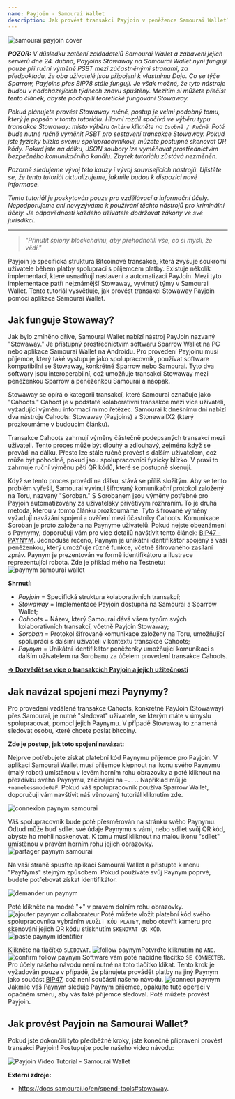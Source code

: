 ```yaml
---
name: Payjoin - Samourai Wallet
description: Jak provést transakci Payjoin v peněžence Samourai Wallet?
---
```

![samourai payjoin cover](assets/cover.webp)

***POZOR:** V důsledku zatčení zakladatelů Samourai Wallet a zabavení jejich serverů dne 24. dubna, Payjoins Stowaway na Samourai Wallet nyní fungují pouze při ruční výměně PSBT mezi zúčastněnými stranami, za předpokladu, že oba uživatelé jsou připojeni k vlastnímu Dojo. Co se týče Sparrow, Payjoins přes BIP78 stále fungují. Je však možné, že tyto nástroje budou v nadcházejících týdnech znovu spuštěny. Mezitím si můžete přečíst tento článek, abyste pochopili teoretické fungování Stowaway.*

_Pokud plánujete provést Stowaway ručně, postup je velmi podobný tomu, který je popsán v tomto tutoriálu. Hlavní rozdíl spočívá ve výběru typu transakce Stowaway: místo výběru `Online` klikněte na `Osobně / Ručně`. Poté bude nutné ručně vyměnit PSBT pro sestavení transakce Stowaway. Pokud jste fyzicky blízko svému spolupracovníkovi, můžete postupně skenovat QR kódy. Pokud jste na dálku, JSON soubory lze vyměňovat prostřednictvím bezpečného komunikačního kanálu. Zbytek tutoriálu zůstává nezměněn._

_Pozorně sledujeme vývoj této kauzy i vývoj souvisejících nástrojů. Ujistěte se, že tento tutoriál aktualizujeme, jakmile budou k dispozici nové informace._

_Tento tutoriál je poskytován pouze pro vzdělávací a informační účely. Nepodporujeme ani nevyzýváme k používání těchto nástrojů pro kriminální účely. Je odpovědností každého uživatele dodržovat zákony ve své jurisdikci._

---

> *"Přinutit špiony blockchainu, aby přehodnotili vše, co si myslí, že vědí."*

Payjoin je specifická struktura Bitcoinové transakce, která zvyšuje soukromí uživatele během platby spoluprací s příjemcem platby. Existuje několik implementací, které usnadňují nastavení a automatizaci PayJoin. Mezi tyto implementace patří nejznámější Stowaway, vyvinutý týmy v Samourai Wallet. Tento tutoriál vysvětluje, jak provést transakci Stowaway Payjoin pomocí aplikace Samourai Wallet.

## Jak funguje Stowaway?

Jak bylo zmíněno dříve, Samourai Wallet nabízí nástroj PayJoin nazvaný "Stowaway." Je přístupný prostřednictvím softwaru Sparrow Wallet na PC nebo aplikace Samourai Wallet na Androidu. Pro provedení Payjoinu musí příjemce, který také vystupuje jako spolupracovník, používat software kompatibilní se Stowaway, konkrétně Sparrow nebo Samourai. Tyto dva softwary jsou interoperabilní, což umožňuje transakci Stowaway mezi peněženkou Sparrow a peněženkou Samourai a naopak.

Stowaway se opírá o kategorii transakcí, které Samourai označuje jako "Cahoots." Cahoot je v podstatě kolaborativní transakce mezi více uživateli, vyžadující výměnu informací mimo řetězec. Samourai k dnešnímu dni nabízí dva nástroje Cahoots: Stowaway (Payjoins) a StonewallX2 (který prozkoumáme v budoucím článku).

Transakce Cahoots zahrnují výměny částečně podepsaných transakcí mezi uživateli. Tento proces může být dlouhý a zdlouhavý, zejména když se provádí na dálku. Přesto lze stále ručně provést s dalším uživatelem, což může být pohodlné, pokud jsou spolupracovníci fyzicky blízko. V praxi to zahrnuje ruční výměnu pěti QR kódů, které se postupně skenují.

Když se tento proces provádí na dálku, stává se příliš složitým. Aby se tento problém vyřešil, Samourai vyvinul šifrovaný komunikační protokol založený na Toru, nazvaný "Soroban." S Sorobanem jsou výměny potřebné pro Payjoin automatizovány za uživatelsky přívětivým rozhraním. To je druhá metoda, kterou v tomto článku prozkoumáme.
Tyto šifrované výměny vyžadují navázání spojení a ověření mezi účastníky Cahoots. Komunikace Soroban je proto založena na Paynyme uživatelů. Pokud nejste obeznámeni s Paynymy, doporučuji vám pro více detailů navštívit tento článek: [BIP47 - PAYNYM](https://planb.network/tutorials/privacy/paynym-bip47). Jednoduše řečeno, Paynym je unikátní identifikátor spojený s vaší peněženkou, který umožňuje různé funkce, včetně šifrovaného zasílání zpráv. Paynym je prezentován ve formě identifikátoru a ilustrace reprezentující robota. Zde je příklad mého na Testnetu: ![paynym samourai wallet](assets/en/1.webp)

**Shrnutí:**
- _Payjoin_ = Specifická struktura kolaborativních transakcí;
- _Stowaway_ = Implementace Payjoin dostupná na Samourai a Sparrow Wallet;
- _Cahoots_ = Název, který Samourai dává všem typům svých kolaborativních transakcí, včetně Payjoin Stowaway;
- _Soroban_ = Protokol šifrované komunikace založený na Toru, umožňující spolupráci s dalšími uživateli v kontextu transakce Cahoots;
- _Paynym_ = Unikátní identifikátor peněženky umožňující komunikaci s dalším uživatelem na Sorobanu za účelem provedení transakce Cahoots.

[**-> Dozvědět se více o transakcích Payjoin a jejich užitečnosti**](https://planb.network/tutorials/privacy/payjoin)

## Jak navázat spojení mezi Paynymy?

Pro provedení vzdálené transakce Cahoots, konkrétně PayJoin (Stowaway) přes Samourai, je nutné "sledovat" uživatele, se kterým máte v úmyslu spolupracovat, pomocí jejich Paynymu. V případě Stowaway to znamená sledovat osobu, které chcete poslat bitcoiny.

**Zde je postup, jak toto spojení navázat:**

Nejprve potřebujete získat platební kód Paynymu příjemce pro Payjoin. V aplikaci Samourai Wallet musí příjemce klepnout na ikonu svého Paynymu (malý robot) umístěnou v levém horním rohu obrazovky a poté kliknout na přezdívku svého Paynymu, začínající na `+...`. Například můj je `+namelessmode0aF`. Pokud váš spolupracovník používá Sparrow Wallet, doporučuji vám navštívit náš věnovaný tutoriál kliknutím zde.

![connexion paynym samourai](assets/notext/2.webp)

Váš spolupracovník bude poté přesměrován na stránku svého Paynymu. Odtud může buď sdílet své údaje Paynymu s vámi, nebo sdílet svůj QR kód, abyste ho mohli naskenovat. K tomu musí kliknout na malou ikonu "sdílet" umístěnou v pravém horním rohu jejich obrazovky.
![partager paynym samourai](assets/en/1.webp)

Na vaší straně spusťte aplikaci Samourai Wallet a přistupte k menu "PayNyms" stejným způsobem. Pokud používáte svůj Paynym poprvé, budete potřebovat získat identifikátor.

![demander un paynym](assets/notext/3.webp)

Poté klikněte na modré "+" v pravém dolním rohu obrazovky.
![ajouter paynym collaborateur](assets/notext/4.webp)
Poté můžete vložit platební kód svého spolupracovníka vybráním `VLOŽIT KÓD PLATBY`, nebo otevřít kameru pro skenování jejich QR kódu stisknutím `SKENOVAT QR KÓD`.![paste paynym identifier](assets/notext/5.webp)

Klikněte na tlačítko `SLEDOVAT`.
![follow paynym](assets/notext/6.webp)Potvrďte kliknutím na `ANO`.
![confirm follow paynym](assets/notext/7.webp)
Software vám poté nabídne tlačítko `SE CONNECTER`. Pro účely našeho návodu není nutné na toto tlačítko klikat. Tento krok je vyžadován pouze v případě, že plánujete provádět platby na jiný Paynym jako součást [BIP47](https://planb.network/tutorials/privacy/paynym-bip47), což není součástí našeho návodu.
![connect paynym](assets/notext/8.webp)
Jakmile váš Paynym sleduje Paynym příjemce, opakujte tuto operaci v opačném směru, aby vás také příjemce sledoval. Poté můžete provést Payjoin.

## Jak provést Payjoin na Samourai Wallet?

Pokud jste dokončili tyto předběžné kroky, jste konečně připraveni provést transakci Payjoin! Postupujte podle našeho video návodu:

![Payjoin Video Tutorial - Samourai Wallet](https://youtu.be/FXW6XZim0ww?si=EXalYwK1t9DT48aE)

**Externí zdroje:**
- https://docs.samourai.io/en/spend-tools#stowaway.